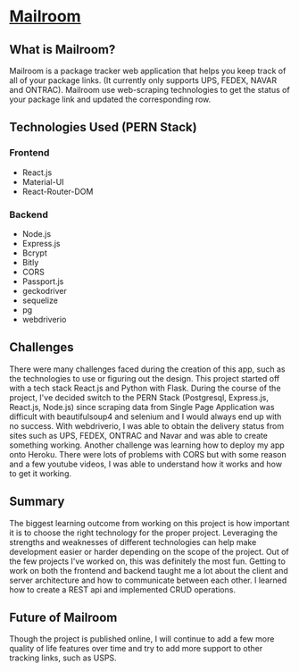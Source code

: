 # [Mailroom](https://mailroom-project.herokuapp.com/)

## What is Mailroom?
Mailroom is a package tracker web application that helps you keep track of all of your package links. (It currently only supports UPS, FEDEX, NAVAR and ONTRAC).
Mailroom use web-scraping technologies to get the status of your package link and updated the corresponding row.

## Technologies Used (PERN Stack)
### Frontend
- React.js
- Material-UI
- React-Router-DOM
### Backend
- Node.js
- Express.js
- Bcrypt
- Bitly
- CORS
- Passport.js
- geckodriver
- sequelize
- pg
- webdriverio

## Challenges
There were many challenges faced during the creation of this app, such as the technologies to use or figuring out the design. This project started off with a tech stack
React.js and Python with Flask. During the course of the project, I've decided switch to the PERN Stack (Postgresql, Express.js, React.js, Node.js) since scraping data 
from Single Page Application was difficult with beautifulsoup4 and selenium and I would always end up with no success. With webdriverio, I was able to obtain 
the delivery status from sites such as UPS, FEDEX, ONTRAC and Navar and was able to create something working. Another challenge was learning how to deploy my app onto
Heroku. There were lots of problems with CORS but with some reason and a few youtube videos, I was able to understand how it works and how to get it working.

## Summary
The biggest learning outcome from working on this project is how important it is to choose the right technology for the proper project. Leveraging the strengths and
weaknesses of different technologies can help make development easier or harder depending on the scope of the project. Out of the few projects I've worked on, this
was definitely the most fun. Getting to work on both the frontend and backend taught me a lot about the client and server architecture and how to communicate between
each other. I learned how to create a REST api and implemented CRUD operations.

## Future of Mailroom
Though the project is published online, I will continue to add a few more quality of life features over time and try to add more support to other tracking links, such
as USPS.
